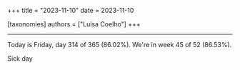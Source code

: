 +++
title = "2023-11-10"
date = 2023-11-10

[taxonomies]
authors = ["Luísa Coelho"]
+++

---

Today is Friday, day 314 of 365 (86.02%). We're in week 45 of 52 (86.53%).

Sick day
